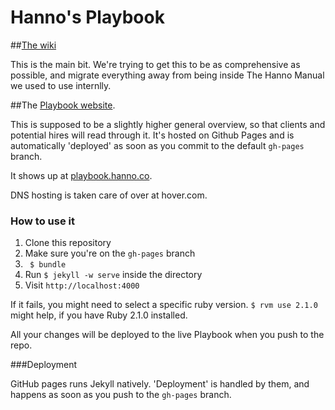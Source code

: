 # Hanno's Playbook

##[The wiki](https://github.com/wearehanno/playbook/wiki)

This is the main bit. We're trying to get this to be as comprehensive as possible, and migrate everything away from being inside The Hanno Manual we used to use internlly.


##The [Playbook website](http://playbook.hanno.co).

This is supposed to be a slightly higher general overview, so that clients and potential hires will read through it. It's hosted on Github Pages and is automatically 'deployed' as soon as you commit to the default `gh-pages` branch.

It shows up at [playbook.hanno.co](http://playbook.hanno.co).

DNS hosting is taken care of over at hover.com.

### How to use it

1. Clone this repository
2. Make sure you're on the `gh-pages` branch
2. ` $ bundle`
3. Run `$ jekyll -w serve` inside the directory
4. Visit `http://localhost:4000`

If it fails, you might need to select a specific ruby version. `$ rvm use 2.1.0` might help, if you have Ruby 2.1.0 installed.

All your changes will be deployed to the live Playbook when you push to the repo.


###Deployment 

GitHub pages runs Jekyll natively. 'Deployment' is handled by them, and happens as soon as you push to the `gh-pages` branch.
